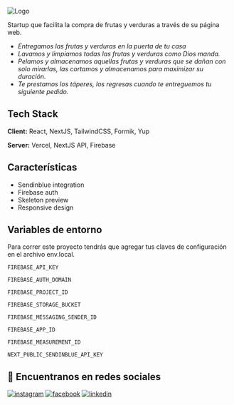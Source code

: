 ![Logo](https://raw.githubusercontent.com/jorgeolarte/larevuelteria/master/src/img/-logo-la-revuelteria.png?token=GHSAT0AAAAAABQSS5KBD3E63GMMQ5XFYKXKYPHALNA)

Startup que facilita la compra de frutas y verduras a través de su página web.

- _Entregamos las frutas y verduras en la puerta de tu casa_
- _Lavamos y limpiamos todas las frutas y verduras como Dios manda._
- _Pelamos y almacenamos aquellas frutas y verduras que se dañan con solo mirarlas, las cortamos y almacenamos para maximizar su duración._
- _Te prestamos los táperes, los regresas cuando te entreguemos tu siguiente pedido._

## Tech Stack

**Client:** React, NextJS, TailwindCSS, Formik, Yup

**Server:** Vercel, NextJS API, Firebase

## Características

- Sendinblue integration
- Firebase auth
- Skeleton preview
- Responsive design

## Variables de entorno

Para correr este proyecto tendrás que agregar tus claves de configuración en el archivo env.local.

`FIREBASE_API_KEY`

`FIREBASE_AUTH_DOMAIN`

`FIREBASE_PROJECT_ID`

`FIREBASE_STORAGE_BUCKET`

`FIREBASE_MESSAGING_SENDER_ID`

`FIREBASE_APP_ID`

`FIREBASE_MEASUREMENT_ID`

`NEXT_PUBLIC_SENDINBLUE_API_KEY`

## 🔗 Encuentranos en redes sociales

[![instagram](https://img.shields.io/badge/instagram-dd2a7b?style=flat-square&logo=instagram&logoColor=white)](https://www.instagram.com/larevuelteria.co/)
[![facebook](https://img.shields.io/badge/facebook-3b5998?style=flat-square&logo=facebook&logoColor=white)](https://www.facebook.com/revuelteria)
[![linkedin](https://img.shields.io/badge/linkedin-0077b5?style=flat-square&logo=linkedin&logoColor=white)](https://www.linkedin.com/company/la-revuelteria)
